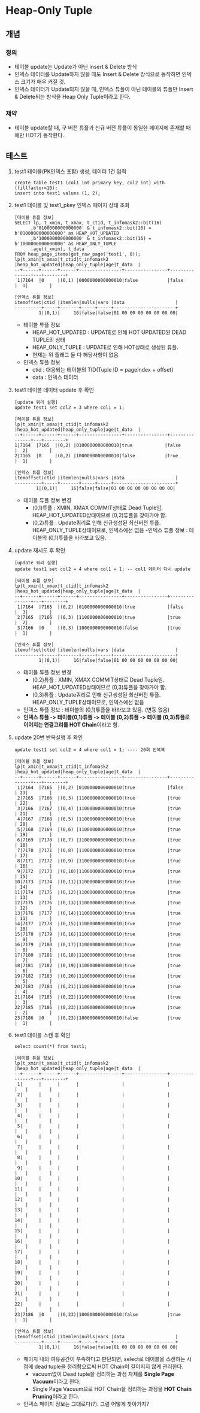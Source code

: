 # Heap-Only Tuple
## 개념
### 정의
- 테이블 update는 Update가 아닌 Insert & Delete 방식
- 인덱스 데이터를 Update하지 않을 때도 Insert & Delete 방식으로 동작하면 인덱스 크기가 매우 커질 것.
- 인덱스 데이터가 Update되지 않을 때, 인덱스 튜플이 아닌 테이블의 튜플만 Insert & Delete되는 방식을 Heap Only Tuple이라고 한다.

### 제약
- 테이블 update할 때, 구 버전 튜플과 신규 버전 튜플이 동일한 페이지에 존재할 때에만 HOT가 동작한다.

## 테스트
1. test1 테이블(PK인덱스 포함) 생성, 데이터 1건 입력
   ```
   create table test1 (col1 int primary key, col2 int) with (fillfactor=10);
   insert into test1 values (1, 2);
   ```

2. test1 테이블 및 test1_pkey 인덱스 페이지 상태 조회
   ```
   [테이블 튜플 정보]
   SELECT lp, t_xmin, t_xmax, t_ctid, t_infomask2::bit(16)
         ,b'0100000000000000' & t_infomask2::bit(16) = b'0100000000000000' as HEAP_HOT_UPDATED
         ,b'1000000000000000' & t_infomask2::bit(16) = b'1000000000000000' as HEAP_ONLY_TUPLE
         ,age(t_xmin), t_data
   FROM heap_page_items(get_raw_page('test1', 0));
   lp|t_xmin|t_xmax|t_ctid|t_infomask2     |heap_hot_updated|heap_only_tuple|age|t_data  |
   --+------+------+------+----------------+----------------+---------------+---+--------+
    1|7164  |0     |(0,1) |0000000000000010|false           |false          |  1|        |

   [인덱스 튜플 정보]
   itemoffset|ctid |itemlen|nulls|vars |data                   |
   ----------+-----+-------+-----+-----+-----------------------+
            1|(0,1)|     16|false|false|01 00 00 00 00 00 00 00|
   ```
   - 테이블 튜플 정보
     - HEAP_HOT_UPDATED : UPDATE로 인해 HOT UPDATED된 DEAD TUPLE의 상태
     - HEAP_ONLY_TUPLE : UPDATE로 인해 HOT상태로 생성된 튜플.
     - 현재는 위 플래그 둘 다 해당사항이 없음
    - 인덱스 튜플 정보
      - ctid : 대응되는 테이블의 TID(Tuple ID = pageIndex + offset)
      - data : 인덱스 데이터
        
3. test1 테이블 데이터 update 후 확인
    ```
   [update 쿼리 실행]
   update test1 set col2 = 3 where col1 = 1;

   [테이블 튜플 정보]
   lp|t_xmin|t_xmax|t_ctid|t_infomask2     |heap_hot_updated|heap_only_tuple|age|t_data  |
   --+------+------+------+----------------+----------------+---------------+---+--------+
    1|7164  |7165  |(0,2) |0100000000000010|true            |false          |  2|        |
    2|7165  |0     |(0,2) |1000000000000010|false           |true           |  1|        |

   [인덱스 튜플 정보]
   itemoffset|ctid |itemlen|nulls|vars |data                   |
   ----------+-----+-------+-----+-----+-----------------------+
            1|(0,1)|     16|false|false|01 00 00 00 00 00 00 00|
   ```
   - 테이블 튜플 정보 변경
     - (0,1)튜플 : XMIN, XMAX COMMIT상태로 Dead Tuple임. HEAP_HOT_UPDATED상태이므로 (0,2)튜플을 찾아가야 함.
     - (0,2)튜플 : Update쿼리로 인해 신규생성된 최신버전 튜플. HEAP_ONLY_TUPLE상태이므로, 인덱스에선 없음
   -인덱스 튜플 정보 : 테이블의 (0,1)튜플을 바라보고 있음.

4. update 재시도 후 확인
   ```
   [update 쿼리 실행]
   update test1 set col2 = 4 where col1 = 1; -- col1 데이터 다시 update

   [테이블 튜플 정보]
   lp|t_xmin|t_xmax|t_ctid|t_infomask2     |heap_hot_updated|heap_only_tuple|age|t_data  |
   --+------+------+------+----------------+----------------+---------------+---+--------+
    1|7164  |7165  |(0,2) |0100000000000010|true            |false          |  3|        |
    2|7165  |7166  |(0,3) |1100000000000010|true            |true           |  2|        |
    3|7166  |0     |(0,3) |1000000000000010|false           |true           |  1|        |

   [인덱스 튜플 정보]
   itemoffset|ctid |itemlen|nulls|vars |data                   |
   ----------+-----+-------+-----+-----+-----------------------+
            1|(0,1)|     16|false|false|01 00 00 00 00 00 00 00|
   ```
   - 테이블 튜플 정보 변경
     - (0,2)튜플 : XMIN, XMAX COMMIT상태로 Dead Tuple임. HEAP_HOT_UPDATED상태이므로 (0,3)튜플을 찾아가야 함.
     - (0,3)튜플 : Update쿼리로 인해 신규생성된 최신버전 튜플. HEAP_ONLY_TUPLE상태이므로, 인덱스에선 없음
   - 인덱스 튜플 정보 : 테이블의 (0,1)튜플을 바라보고 있음. (변동 없음)
   - **인덱스 튜플 -> 테이블(0,1)튜플 -> 테이블 (0,2)튜플 -> 테이블 (0,3)튜플로 이어지는 연결고리를 HOT Chain**이라고 함.
  
5. update 20번 반복실행 후 확인
   ```
   update test1 set col2 = 4 where col1 = 1; ---- 20회 반복복

   [테이블 튜플 정보]
   lp|t_xmin|t_xmax|t_ctid|t_infomask2     |heap_hot_updated|heap_only_tuple|age|t_data  |
   --+------+------+------+----------------+----------------+---------------+---+--------+
    1|7164  |7165  |(0,2) |0100000000000010|true            |false          | 23|        |
    2|7165  |7166  |(0,3) |1100000000000010|true            |true           | 22|        |
    3|7166  |7167  |(0,4) |1100000000000010|true            |true           | 21|        |
    4|7167  |7168  |(0,5) |1100000000000010|true            |true           | 20|        |
    5|7168  |7169  |(0,6) |1100000000000010|true            |true           | 19|        |
    6|7169  |7170  |(0,7) |1100000000000010|true            |true           | 18|        |
    7|7170  |7171  |(0,8) |1100000000000010|true            |true           | 17|        |
    8|7171  |7172  |(0,9) |1100000000000010|true            |true           | 16|        |
    9|7172  |7173  |(0,10)|1100000000000010|true            |true           | 15|        |
   10|7173  |7174  |(0,11)|1100000000000010|true            |true           | 14|        |
   11|7174  |7175  |(0,12)|1100000000000010|true            |true           | 13|        |
   12|7175  |7176  |(0,13)|1100000000000010|true            |true           | 12|        |
   13|7176  |7177  |(0,14)|1100000000000010|true            |true           | 11|        |
   14|7177  |7178  |(0,15)|1100000000000010|true            |true           | 10|        |
   15|7178  |7179  |(0,16)|1100000000000010|true            |true           |  9|        |
   16|7179  |7180  |(0,17)|1100000000000010|true            |true           |  8|        |
   17|7180  |7181  |(0,18)|1100000000000010|true            |true           |  7|        |
   18|7181  |7182  |(0,19)|1100000000000010|true            |true           |  6|        |
   19|7182  |7183  |(0,20)|1100000000000010|true            |true           |  5|        |
   20|7183  |7184  |(0,21)|1100000000000010|true            |true           |  4|        |
   21|7184  |7185  |(0,22)|1100000000000010|true            |true           |  3|        |
   22|7185  |7186  |(0,23)|1100000000000010|true            |true           |  2|        |
   23|7186  |0     |(0,23)|1000000000000010|false           |true           |  1|        |
   ```


6. test1 테이블 스캔 후 확인
   ```
   select count(*) from test1;
   
   [테이블 튜플 정보]
   lp|t_xmin|t_xmax|t_ctid|t_infomask2     |heap_hot_updated|heap_only_tuple|age|t_data  |
   --+------+------+------+----------------+----------------+---------------+---+--------+
    1|      |      |      |                |                |               |   |        |
    2|      |      |      |                |                |               |   |        |
    3|      |      |      |                |                |               |   |        |
    4|      |      |      |                |                |               |   |        |
    5|      |      |      |                |                |               |   |        |
    6|      |      |      |                |                |               |   |        |
    7|      |      |      |                |                |               |   |        |
    8|      |      |      |                |                |               |   |        |
    9|      |      |      |                |                |               |   |        |
   10|      |      |      |                |                |               |   |        |
   11|      |      |      |                |                |               |   |        |
   12|      |      |      |                |                |               |   |        |
   13|      |      |      |                |                |               |   |        |
   14|      |      |      |                |                |               |   |        |
   15|      |      |      |                |                |               |   |        |
   16|      |      |      |                |                |               |   |        |
   17|      |      |      |                |                |               |   |        |
   18|      |      |      |                |                |               |   |        |
   19|      |      |      |                |                |               |   |        |
   20|      |      |      |                |                |               |   |        |
   21|      |      |      |                |                |               |   |        |
   22|      |      |      |                |                |               |   |        |
   23|7186  |0     |(0,23)|1000000000000010|false           |true           |  1|        |

   [인덱스 튜플 정보]
   itemoffset|ctid |itemlen|nulls|vars |data                   |
   ----------+-----+-------+-----+-----+-----------------------+
            1|(0,1)|     16|false|false|01 00 00 00 00 00 00 00|
   ```
   - 페이지 내의 여유공간이 부족하다고 판단되면, select로 테이블을 스캔하는 시점에 dead tuple을 정리함으로써 HOT Chain이 길어지지 않게 관리한다.
     -  vacuum없이 Dead tuple을 정리하는 과정 자체를 **Single Page Vacuum**이라고 한다.
     -  Single Page Vacuum으로 HOT Chain을 정리하는 과정을 **HOT Chain Pruning**이라고 한다.
   - 인덱스 페이지 정보는 그대로다(?). 그럼 어떻게 찾아가지?
  
